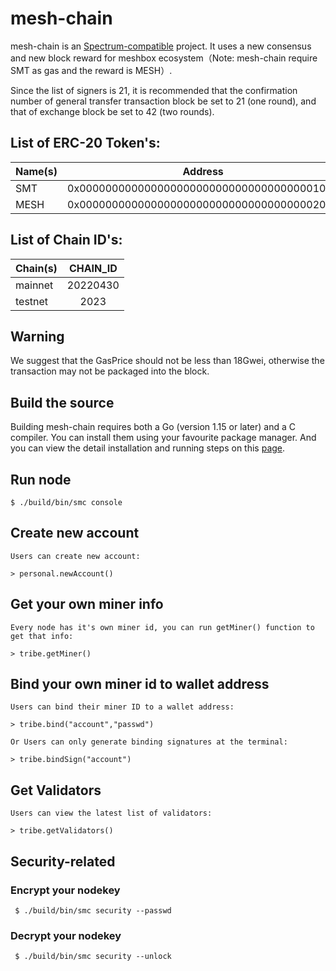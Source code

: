 # mesh-chain

mesh-chain is an [Spectrum-compatible](https://github.com/SmartMeshFoundation/Spectrum) project. It uses a new consensus and new block reward for meshbox ecosystem（Note: mesh-chain require SMT as gas and the reward is MESH）.

Since the list of signers is 21, it is recommended that the confirmation number of general transfer transaction block be set to 21 (one round), and that of exchange block be set to 42 (two rounds).

## List of ERC-20 Token's:
|   Name(s)   |   Address                                 | 
| ----------  | :----------------------------------------:| 
|   SMT       | 0x0000000000000000000000000000000000001000| 
|   MESH      | 0x0000000000000000000000000000000000002000| 

## List of Chain ID's:
| Chain(s)    | CHAIN_ID | 
| ----------  | :-------:| 
| mainnet     | 20220430 | 
| testnet     |  2023    | 

## Warning

We suggest that the GasPrice should not be less than 18Gwei, otherwise the transaction may not be packaged into the block.

## Build the source 

Building mesh-chain requires both a Go (version 1.15 or later) and a C compiler. You can install them using your favourite package manager. And you can view the detail installation and running steps on this [page](https://github.com/MeshBoxTech/mesh-chain/wiki/Building-Specturm).

## Run node 

    $ ./build/bin/smc console
    
## Create new account
    Users can create new account:

    > personal.newAccount()

## Get your own miner info

    Every node has it's own miner id, you can run getMiner() function to get that info:

    > tribe.getMiner() 
    
## Bind your own miner id to wallet address

    Users can bind their miner ID to a wallet address:

    > tribe.bind("account","passwd") 
    
    Or Users can only generate binding signatures at the terminal:
    
    > tribe.bindSign("account") 
    
## Get Validators
    Users can view the latest list of validators:
    
    > tribe.getValidators()
    
## Security-related 
  
### Encrypt your nodekey

     $ ./build/bin/smc security --passwd
     
### Decrypt your nodekey

     $ ./build/bin/smc security --unlock
     

